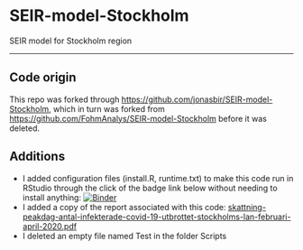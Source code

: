 # SEIR-model-Stockholm
SEIR model for Stockholm region

---

## Code origin

This repo was forked through https://github.com/jonasbir/SEIR-model-Stockholm, which in turn was forked from https://github.com/FohmAnalys/SEIR-model-Stockholm before it was deleted.

## Additions

- I added configuration files (install.R, runtime.txt) to make this code run in RStudio through the click of the badge link below without needing to install anything:
  [![Binder](https://mybinder.org/badge_logo.svg)](https://gke.mybinder.org/v2/gh/consideratio/SEIR-model-Stockholm/master?filepath=%2Frstudio)
- I added a copy of the report associated with this code:
  [skattning-peakdag-antal-infekterade-covid-19-utbrottet-stockholms-lan-februari-april-2020.pdf](skattning-peakdag-antal-infekterade-covid-19-utbrottet-stockholms-lan-februari-april-2020.pdf)
- I deleted an empty file named Test in the folder Scripts